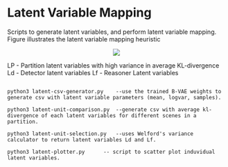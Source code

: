 # Latent Variable Mapping

Scripts to generate latent variables, and perform latent variable mapping. Figure illustrates the latent variable mapping heuristic

<p align="center">
   <img src="https://github.com/scope-lab-vu/Beta-VAE-OOD-Detector/blob/main/figures/latent-mapping.png" align="center" >
</p>

LP - Partition latent variables with high variance in average KL-divergence
Ld - Detector latent variables
Lf - Reasoner Latent variables

```

python3 latent-csv-generator.py    --use the trained B-VAE weights to generate csv with latent variable parameters (mean, logvar, samples).

python3 latent-unit-comparison.py  --generate csv with average kl-divergence of each latent variables for different scenes in a partition.

python3 latent-unit-selection.py   --uses Welford's variance calculator to return latent variables Ld and Lf.

python3 latent-plotter.py      -- script to scatter plot induvidual latent variables. 

```
